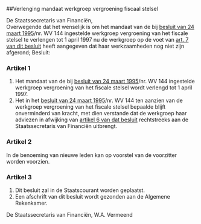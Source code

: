 <meta http-equiv='Content-Type' content='text/html; charset=utf-8' />

##Verlenging mandaat werkgroep vergroening fiscaal stelsel

De Staatssecretaris van Financiën,  
Overwegende dat het wenselijk is om het mandaat van de bij [besluit van 24 maart 1995](../../../../../../../../ministeriele-regeling/instelling/subwerkgroep/vergroening/fiscale/stelsel/BWBR0007297/README.md)/nr. WV 144 ingestelde werkgroep vergroening van het fiscale stelsel te verlengen tot 1 april 1997 nu de werkgroep op de voet van [art. 7 van dit besluit](../../../../../../../../ministeriele-regeling/instelling/subwerkgroep/vergroening/fiscale/stelsel/BWBR0007297/README.md) heeft aangegeven dat haar werkzaamheden nog niet zijn afgerond;
Besluit:    

### Artikel  1  

1.  Het mandaat van de bij [besluit van 24 maart 1995](../../../../../../../../ministeriele-regeling/instelling/subwerkgroep/vergroening/fiscale/stelsel/BWBR0007297/README.md)/nr. WV 144 ingestelde werkgroep vergroening van het fiscale stelsel wordt verlengd tot 1 april 1997.   
2.  Het in het [besluit van 24 maart 1995](../../../../../../../../ministeriele-regeling/instelling/subwerkgroep/vergroening/fiscale/stelsel/BWBR0007297/README.md)/nr. WV 144 ten aanzien van de werkgroep vergroening van het fiscale stelsel bepaalde blijft onverminderd van kracht, met dien verstande dat de werkgroep haar adviezen in afwijking van [artikel 6 van dat besluit](../../../../../../../../ministeriele-regeling/instelling/subwerkgroep/vergroening/fiscale/stelsel/BWBR0007297/README.md) rechtstreeks aan de Staatssecretaris van Financiën uitbrengt.   

### Artikel  2  

In de benoeming van nieuwe leden kan op voorstel van de voorzitter worden voorzien. 

### Artikel  3  

1.  Dit besluit zal in de Staatscourant worden geplaatst.   
2.  Een afschrift van dit besluit wordt gezonden aan de Algemene Rekenkamer.  

De 
Staatssecretaris van Financiën, 
W.A. Vermeend      
